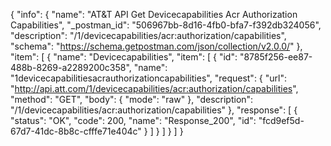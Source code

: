 {
  "info": {
    "name": "AT&T API Get Devicecapabilities Acr Authorization Capabilities",
    "_postman_id": "506967bb-8d16-4fb0-bfa7-f392db324056",
    "description": "/1/devicecapabilities/acr:authorization/capabilities",
    "schema": "https://schema.getpostman.com/json/collection/v2.0.0/"
  },
  "item": [
    {
      "name": "Devicecapabilities",
      "item": [
        {
          "id": "8785f256-ee87-488b-8269-a2289200c358",
          "name": "1devicecapabilitiesacrauthorizationcapabilities",
          "request": {
            "url": "http://api.att.com/1/devicecapabilities/acr:authorization/capabilities",
            "method": "GET",
            "body": {
              "mode": "raw"
            },
            "description": "/1/devicecapabilities/acr:authorization/capabilities"
          },
          "response": [
            {
              "status": "OK",
              "code": 200,
              "name": "Response_200",
              "id": "fcd9ef5d-67d7-41dc-8b8c-cfffe71e404c"
            }
          ]
        }
      ]
    }
  ]
}